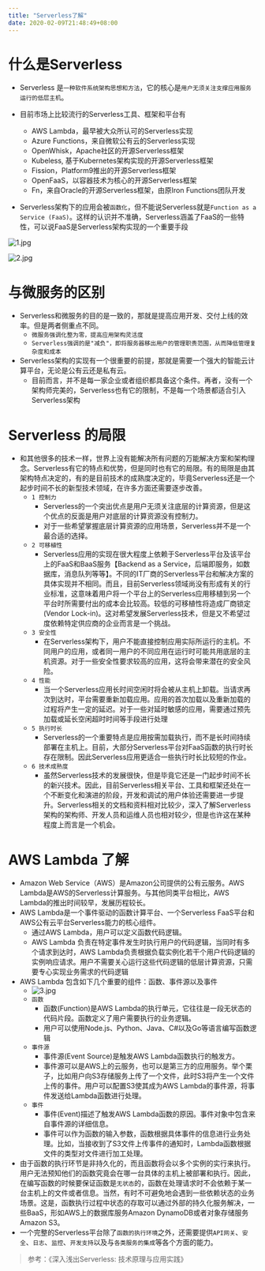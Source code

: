 ```yaml
---
title: "Serverless了解"
date: 2020-02-09T21:48:49+08:00
---
```



# 什么是Serverless

* Serverless 是`一种软件系统架构思想和方法`，它的核心是`用户无须关注支撑应用服务运行的低层主机`。

* 目前市场上比较流行的Serverless工具、框架和平台有
    * AWS Lambda，最早被大众所认可的Serverless实现
    * Azure Functions，来自微软公有云的Serverless实现
    * OpenWhisk，Apache社区的开源Serverless框架
    * Kubeless, 基于Kubernetes架构实现的开源Serverless框架
    * Fission，Platform9推出的开源Serverless框架
    * OpenFaaS，以容器技术为核心的开源Serverless框架
    * Fn，来自Oracle的开源Serverless框架，由原Iron Functions团队开发

* Serverless架构下的应用会被`函数化`，但不能说Serverless就是`Function as a Service (FaaS)`。这样的认识并不准确，Serverless涵盖了FaaS的一些特性，可以说FaaS是Serverless架构实现的一个重要手段

![1.jpg](https://littlewulu.cn/source/images/2002/09_PWe9IdeHWetkZg2HguiPaiiXCRHfdK.jpg)

![2.jpg](https://littlewulu.cn/source/images/2002/09_tnToOvEqkrDMbkojkSip7ebMNMz8iT.jpg)

# 与微服务的区别

* Serverless和微服务的目的是一致的，那就是提高应用开发、交付上线的效率。但是两者侧重点不同。
    * `微服务强调化整为零，提高应用架构灵活度`
    * `Serverless强调的是"减负"，即将服务器移出用户的管理职责范围，从而降低管理复杂度和成本`
* Serverless架构的实现有一个很重要的前提，那就是需要一个强大的智能云计算平台，无论是公有云还是私有云。
    * 目前而言，并不是每一家企业或者组织都具备这个条件。再者，没有一个架构师完美的，Serverless也有它的限制，不是每一个场景都适合引入Serverless架构

# Serverless 的局限

* 和其他很多的技术一样，世界上没有能解决所有问题的万能解决方案和架构理念。Serverless有它的特点和优势，但是同时也有它的局限。有的局限是由其架构特点决定的，有的是目前技术的成熟度决定的，毕竟Serverless还是一个起步时间不长的新型技术领域，在许多方面还需要逐步改善。
    * `1 控制力`
        * Serverless的一个突出优点是用户无须关注底层的计算资源，但是这个优点的反面是用户对底层的计算资源没有控制力。
        * 对于一些希望掌握底层计算资源的应用场景，Serverless并不是一个最合适的选择。
    * `2 可移植性`
        * Serverless应用的实现在很大程度上依赖于Serverless平台及该平台上的FaaS和BaaS服务【Backend as a Service，后端即服务，如数据库，消息队列等等】。不同的IT厂商的Serverless平台和解决方案的具体实现并不相同。而且，目前Serverless领域尚没有形成有关的行业标准，这意味着用户将一个平台上的Serverless应用移植到另一个平台时所需要付出的成本会比较高。较低的可移植性将造成厂商锁定(Vendor Lock-in)。这对希望发展Serverless技术，但是又不希望过度依赖特定供应商的企业而言是一个挑战。
    * `3 安全性`
        * 在Serverless架构下，用户不能直接控制应用实际所运行的主机。不同用户的应用，或者同一用户的不同应用在运行时可能共用底层的主机资源。对于一些安全性要求较高的应用，这将会带来潜在的安全风险。
    * `4 性能`
        * 当一个Serverless应用长时间空闲时将会被从主机上卸载。当请求再次到达时，平台需要重新加载应用。应用的首次加载以及重新加载的过程将产生一定的延迟。对于一些对延时敏感的应用，需要通过预先加载或延长空闲超时时间等手段进行处理
    * `5 执行时长`
        * Serverless的一个重要特点是应用按需加载执行，而不是长时间持续部署在主机上。目前，大部分Serverless平台对FaaS函数的执行时长存在限制。因此Serverless应用更适合一些执行时长比较短的作业。
    * `6 技术成熟度`
        * 虽然Serverless技术的发展很快，但是毕竟它还是一门起步时间不长的新兴技术。因此，目前Serverless相关平台、工具和框架还处在一个不断变化和演进的阶段，开发和调试的用户体验还需要进一步提升。Serverless相关的文档和资料相对比较少，深入了解Serverless架构的架构师、开发人员和运维人员也相对较少，但是也许这在某种程度上而言是一个机会。


# AWS Lambda 了解

* Amazon Web Service（AWS）是Amazon公司提供的公有云服务。AWS Lambda是AWS的Serverless计算服务。与其他同类平台相比，AWS Lambda的推出时间较早，发展历程较长。
* AWS Lambda是一个事件驱动的函数计算平台、一个Serverless FaaS平台和AWS公有云平台Serverless能力的核心组件。
    * 通过AWS Lambda，用户可以定义函数代码逻辑。
    * AWS Lambda 负责在特定事件发生时执行用户的代码逻辑，当同时有多个请求到达时，AWS Lambda负责根据负载实例化若干个用户代码逻辑的实例响应请求。用户不需要关心运行这些代码逻辑的低层计算资源，只需要专心实现业务需求的代码逻辑
* AWS Lambda 包含如下几个重要的组件：函数、事件源以及事件
    * ![3.jpg](https://littlewulu.cn/source/images/2002/09_0QVoWd2lrac7TKadDelsw2o5rigccc.jpg) 
    * `函数`
        * 函数(Function)是AWS Lambda的执行单元，它往往是一段无状态的代码片段。函数定义了用户需要执行的业务逻辑。
        * 用户可以使用Node.js、Python、Java、C#以及Go等语言编写函数逻辑
    * `事件源`
        * 事件源(Event Source)是触发AWS Lambda函数执行的触发方。
        * 事件源可以是AWS上的云服务，也可以是第三方的应用服务。举个栗子，比如用户向S3存储服务上传了一个文件，此时S3将产生一个文件上传的事件。用户可以配置S3使其成为AWS Lambda的事件源，将事件发送给Lambda函数进行处理。
    * `事件`
        * 事件(Event)描述了触发AWS Lambda函数的原因。事件对象中包含来自事件源的详细信息。
        * 事件可以作为函数的输入参数，函数根据具体事件的信息进行业务处理。比如，当接收到了S3文件上传事件的通知时，Lambda函数根据文件的类型对文件进行加工处理。
* 由于函数的执行环节是非持久化的，而且函数将会以多个实例的实行来执行。用户无法预知他们的函数究竟会在哪一台具体的主机上被部署和执行。因此，在编写函数的时候要保证函数是`无状态`的，函数在处理请求时不会依赖于某一台主机上的文件或者信息。当然，有时不可避免地会遇到一些依赖状态的业务场景。这是，函数执行过程中状态的存取可以通过外部的持久化服务解决，一些BaaS，形如AWS上的数据库服务Amazon DynamoDB或者对象存储服务Amazon S3。
* 一个完整的Serverless平台除了`函数的执行环境`之外，还需要提供`API网关`、`安全`、`日志`、`监控`、`开发支持`以及与`各类服务的集成`等各个方面的能力。


> 参考：《深入浅出Serverless: 技术原理与应用实践》

